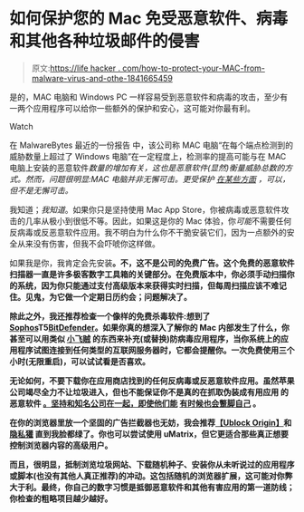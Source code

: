 # 如何保护您的 Mac 免受恶意软件、病毒和其他各种垃圾邮件的侵害

> 原文:[https://life hacker . com/how-to-protect-your-MAC-from-malware-virus-and-othe-1841665459](https://lifehacker.com/how-to-protect-your-mac-from-malware-viruses-and-othe-1841665459)

是的，MAC 电脑和 Windows PC 一样容易受到恶意软件和病毒的攻击，至少有一两个应用程序可以给你一些额外的保护和安心，这可能对你最有利。

Watch

在 MalwareBytes 最近的一份报告 中，该公司称 MAC 电脑“在每个端点检测到的威胁数量上超过了 Windows 电脑”在一定程度上，检测率的提高可能与在 MAC 电脑上安装的恶意软件*数量的增加有关，这也是恶意软件(显然)衡量威胁总数的方式。然而，问题很明显:MAC 电脑并非无懈可击。更受保护 [在某些方面](https://support.apple.com/guide/mac-help/protect-your-mac-from-malware-mh40596/mac) ，可以，但不是无懈可击。* 

我知道；*我知道*。如果你只是坚持使用 Mac App Store，你被病毒或恶意软件攻击的几率从极小到很低不等。因此，如果这是你的 Mac 体验，你*可能*不需要任何反病毒或反恶意软件应用。我不明白为什么你不干脆安装它们，因为一点额外的安全从来没有伤害，但我不会吓唬你这样做。

如果我是你，我肯定会先安装[](https://www.malwarebytes.com/mac/)**。不，这不是公司的免费广告。这个免费的恶意软件扫描器一直是许多极客数字工具箱的关键部分。在免费版本中，你必须手动扫描你的系统，因为你只能通过支付高级版本来获得实时扫描，但每周扫描应该不难记住。见鬼，为它做一个定期日历约会；问题解决了。**

**除此之外，我还推荐检查一个像样的免费杀毒软件:想到了[**Sophos**](https://home.sophos.com/en-us/free-mac-antivirus.aspx)T5[**BitDefender**](https://www.bitdefender.com/solutions/virus-scanner-for-mac.html)。如果你真的想深入了解你的 Mac 内部发生了什么，你甚至可以用类似 [**小飞贼**](https://www.obdev.at/products/littlesnitch/index.html) 的东西来补充(或替换)防病毒应用程序，当你系统上的应用程序试图连接到任何类型的互联网服务器时，它都会提醒你。一次免费使用三个小时(无限重启)，可以试试看是否喜欢。**

**无论如何，不要下载你在应用商店找到的任何反病毒或反恶意软件应用。虽然苹果公司竭尽全力不让垃圾进入，但也不能保证你不是真的在抓取伪装成有用应用 的恶意软件 [。坚持和知名公司在一起，即使他们能](https://www.reddit.com/r/apple/comments/btohld/toprated_apple_app_store_antivirus_software_found/) [有时候也会蹩脚自己](https://lifehacker.com/use-these-antivirus-and-anti-malware-apps-instead-of-av-1841264690) 。**

**在你的浏览器里放一个坚固的广告拦截器也无妨，我会推荐[**【Ublock Origin】**](https://github.com/gorhill/uBlock)和 [**隐私獾**](https://www.eff.org/privacybadger) 直到我脸都绿了。你也可以尝试使用 uMatrix，但它更适合那些真正想要控制浏览器内容的高级用户。**

**而且，很明显，抵制浏览垃圾网站、下载随机种子、安装你从未听说过的应用程序或脚本(也没有其他人真正推荐)的冲动。这包括随机的浏览器扩展，这可能对你弊大于利。最终，你自己的数字习惯是抵御恶意软件和其他有害应用的第一道防线；你检查的粗略项目越少越好。**